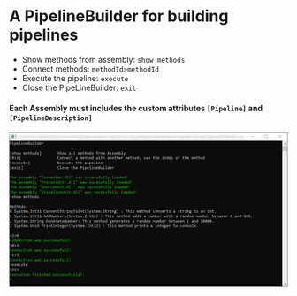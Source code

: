 # A PipelineBuilder for building pipelines

- Show methods from assembly: ```show methods```
- Connect methods: ```methodId>methodId```
- Execute the pipeline: ```execute```
- Close the PipeLineBuilder: ```exit```

#### Each Assembly must includes the custom attributes ```[Pipeline]``` and ```[PipelineDescription]```

![alt text](https://github.com/michifueby/OOP/blob/master/PipelineBuilder/PipeLineBuilder.png?raw=true)

